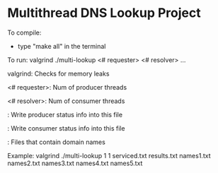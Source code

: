 # Multithread DNS Lookup Project

To compile:
- type "make all" in the terminal


To run: valgrind ./multi-lookup <# requester> <# resolver> <requester log> <resolver log> <data file>...<data file>

valgrind: Checks for memory leaks

<# requester>: Num of producer threads

<# resolver>: Num of consumer threads

<requester log>: Write producer status info into this file
	
<resolver log>: Write consumer status info into this file
	
<data file>: Files that contain domain names

Example: valgrind ./multi-lookup 1 1 serviced.txt results.txt names1.txt names2.txt names3.txt names4.txt names5.txt
